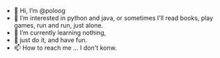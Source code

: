 - 👋 Hi, I’m @poloog
- 👀 I’m interested in python and java, or sometimes I'll read books, play games, run and run, just alone.
- 🌱 I’m currently learning nothing,
- 💞️ just do it, and have fun.
- 📫 How to reach me ...  I don't konw.

<!---
poloog/poloog is a ✨ special ✨ repository because its `README.md` (this file) appears on your GitHub profile.
You can click the Preview link to take a look at your changes.
--->
